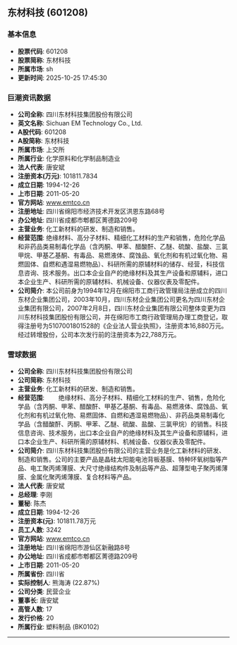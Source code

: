 ## 东材科技 (601208)

### 基本信息

- **股票代码**: 601208
- **股票简称**: 东材科技
- **所属市场**: sh
- **更新时间**: 2025-10-25 17:45:30

### 巨潮资讯数据

- **公司全称**: 四川东材科技集团股份有限公司
- **英文名称**: Sichuan EM Technology Co., Ltd.
- **A股代码**: 601208
- **A股简称**: 东材科技
- **所属市场**: 上交所
- **所属行业**: 化学原料和化学制品制造业
- **法人代表**: 唐安斌
- **注册资本(万元)**: 101811.7834
- **成立日期**: 1994-12-26
- **上市日期**: 2011-05-20
- **官方网站**: www.emtco.cn
- **注册地址**: 四川省绵阳市经济技术开发区洪恩东路68号
- **办公地址**: 四川省成都市郫都区菁德路209号
- **主营业务**: 化工新材料的研发、制造和销售。
- **经营范围**: 绝缘材料、高分子材料、精细化工材料的生产和销售，危险化学品和非药品类易制毒化学品（含丙酮、甲苯、醋酸酐、乙醚、硫酸、盐酸、三氯甲烷、甲基乙基酮、有毒品、易燃液体、腐蚀品、氧化剂和有机过氧化物、易燃固体、自燃和遇湿易燃物品）、科研所需的原辅材料的储存、经营，科技信息咨询、技术服务。出口本企业自产的绝缘材料及其生产设备和原辅料，进口本企业生产、科研所需的原辅材料、机械设备、仪器仪表及零配件。
- **公司简介**: 本公司前身为1994年12月在绵阳市工商行政管理局注册成立的四川东材企业集团公司，2003年10月，四川东材企业集团公司更名为四川东材企业集团有限公司，2007年2月8日，四川东材企业集团有限公司整体变更为四川东材科技集团股份有限公司，并在绵阳市工商行政管理局办理工商登记，取得注册号为5107001801528的《企业法人营业执照》，注册资本16,880万元。经过转增股份，公司本次发行前的注册资本为22,788万元。

### 雪球数据

- **公司全称**: 四川东材科技集团股份有限公司
- **公司简称**: 东材科技
- **主营业务**: 化工新材料的研发、制造和销售。
- **经营范围**: 　　绝缘材料、高分子材料、精细化工材料的生产、销售，危险化学品（含丙酮、甲苯、醋酸酐、甲基乙基酮、有毒品、易燃液体、腐蚀品、氧化剂和有机过氧化物、易燃固体、自燃和遇湿易燃物品）、非药品类易制毒化学品（含醋酸酐、丙酮、甲苯、乙醚、硫酸、盐酸、三氯甲烷）的销售。科技信息咨询、技术服务，出口本企业自产的绝缘材料及其生产设备和原辅料，进口本企业生产、科研所需的原辅材料、机械设备、仪器仪表及零配件。
- **公司简介**: 四川东材科技集团股份有限公司的主营业务是化工新材料的研发、制造和销售。公司的主要产品是晶硅太阳能电池背板基膜、特种环氧树脂等产品、电工聚丙烯薄膜、大尺寸绝缘结构件及制品等产品、超薄型电子聚丙烯薄膜、金属化聚丙烯薄膜、复合材料等产品。
- **法人代表**: 唐安斌
- **总经理**: 李刚
- **董秘**: 陈杰
- **成立日期**: 1994-12-26
- **注册资本(元)**: 101811.78万元
- **员工人数**: 3242
- **官方网站**: www.emtco.cn
- **注册地址**: 四川省绵阳市游仙区新融路8号
- **办公地址**: 四川省成都市郫都区菁德路209号
- **上市日期**: 2011-05-20
- **所属省份**: 四川省
- **实际控制人**: 熊海涛 (22.87%)
- **公司分类**: 民营企业
- **董事长**: 唐安斌
- **高管人数**: 17
- **发行价格**: 20
- **所属行业**: 塑料制品 (BK0102)

---